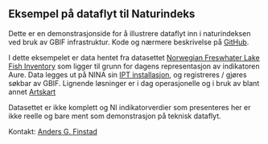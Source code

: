 ## Eksempel på dataflyt til Naturindeks

Dette er en demonstrasjonside for å illustrere dataflyt inn i naturindeksen ved bruk av GBIF infrastruktur. Kode og nærmere beskrivelse på [GitHub](https://github.com/andersfi/NI-demo). 

I dette eksempelet er data hentet fra datasettet [Norwegian Freswhater Lake Fish Inventory](http://www.gbif.org/dataset/ea0bb0f7-84cc-4541-96a2-837003f31d99) som ligger til grunn for dagens representasjon av indikatoren Aure. Data legges ut på NINA sin [IPT installasjon](http://data.nina.no:8080/ipt/resource?r=freshwater_lake_fish_inventory), og registreres / gjøres søkbar av GBIF. Lignende løsninger er i dag operasjonelle og i bruk av blant annet [Artskart](http://www.artsdatabanken.no/artskart)

Datasettet er ikke komplett og NI indikatorverdier som presenteres her er ikke reelle og bare ment som demonstrasjon på teknisk dataflyt. 

Kontakt: [Anders G. Finstad](https://www.ntnu.no/ansatte/anders.finstad)